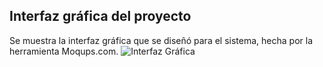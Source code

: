 ## Interfaz gráfica del proyecto
Se muestra la interfaz gráfica que se diseñó para el sistema, hecha por la herramienta Moqups.com. 
![Interfaz Gráfica](https://github.com/jocelynv25/project_SCRUM/assets/147032231/34b83252-158b-496a-b026-14dbb336ede9)

